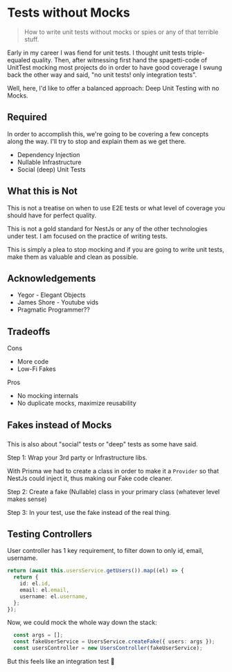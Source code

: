 # Tests without Mocks

> How to write unit tests without mocks or spies or any of that terrible stuff.

Early in my career I was fiend for unit tests. I thought unit tests triple-equaled quality.
Then, after witnessing first hand the spagetti-code of UnitTest mocking most projects do in order to have good coverage I swung back the other way and said, "no unit tests! only integration tests".

Well, here, I'd like to offer a balanced approach: Deep Unit Testing with no Mocks.

## Required

In order to accomplish this, we're going to be covering a few concepts along the way. I'll try to stop and explain them as we get there.

- Dependency Injection
- Nullable Infrastructure
- Social (deep) Unit Tests

## What this is Not

This is not a treatise on when to use E2E tests or what level of coverage you should have for perfect quality.

This is not a gold standard for NestJs or any of the other technologies under test. I am focused on the practice of writing tests.

This is simply a plea to stop mocking and if you are going to write unit tests, make them as valuable and clean as possible.

## Acknowledgements

- Yegor - Elegant Objects
- James Shore - Youtube vids
- Pragmatic Programmer??

## Tradeoffs

Cons

- More code
- Low-Fi Fakes

Pros

- No mocking internals
- No duplicate mocks, maximize reusability

## Fakes instead of Mocks

###

This is also about "social" tests or "deep" tests as some have said.

Step 1: Wrap your 3rd party or Infrastructure libs.

With Prisma we had to create a class in order to make it a `Provider` so that NestJs could inject it, thus making our Fake code cleaner.

Step 2: Create a fake (Nullable) class in your primary class (whatever level makes sense)

Step 3: In your test, use the fake instead of the real thing.

## Testing Controllers

User controller has 1 key requirement, to filter down to only id, email, username.

```ts
return (await this.usersService.getUsers()).map((el) => {
  return {
    id: el.id,
    email: el.email,
    username: el.username,
  };
});
```

Now, we could mock the whole way down the stack:

```ts
  const args = [];
  const fakeUserService = UsersService.createFake({ users: args });
  const usersController = new UsersController(fakeUserService);
```

But this feels like an integration test :thinking:
